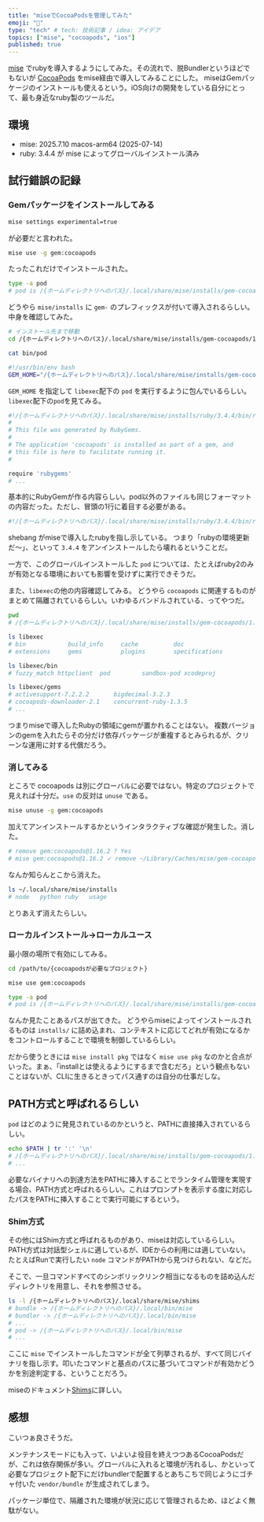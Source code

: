 ```yaml
---
title: "miseでCocoaPodsを管理してみた"
emoji: "🚀"
type: "tech" # tech: 技術記事 / idea: アイデア
topics: ["mise", "cocoapods", "ios"]
published: true
---
```


[mise](https://github.com/jdx/mise) でrubyを導入するようにしてみた。その流れで、脱Bundlerというほどでもないが [CocoaPods](https://cocoapods.org/) をmise経由で導入してみることにした。
miseはGemパッケージのインストールも使えるという。iOS向けの開発をしている自分にとって、最も身近なruby製のツールだ。

## 環境

- mise: 2025.7.10 macos-arm64 (2025-07-14)
- ruby: 3.4.4 が mise によってグローバルインストール済み

## 試行錯誤の記録

### Gemパッケージをインストールしてみる

```bash
mise settings experimental=true
```

が必要だと言われた。

```bash
mise use -g gem:cocoapods
```

たったこれだけでインストールされた。

```bash
type -a pod
# pod is /{ホームディレクトリへのパス}/.local/share/mise/installs/gem-cocoapods/1.16.2/bin/pod
```

どうやら `mise/installs` に `gem-` のプレフィックスが付いて導入されるらしい。中身を確認してみた。

```bash
# インストール先まで移動
cd /{ホームディレクトリへのパス}/.local/share/mise/installs/gem-cocoapods/1.16.2

cat bin/pod
```

```bash
#!/usr/bin/env bash
GEM_HOME="/{ホームディレクトリへのパス}/.local/share/mise/installs/gem-cocoapods/1.16.2/libexec" exec /{ホームディレクトリへのパス}/.local/share/mise/installs/gem-cocoapods/1.16.2/libexec/bin/pod "$@"
```
`GEM_HOME` を指定して `libexec`配下の `pod` を実行するように包んでいるらしい。`libexec`配下の`pod`を見てみる。

```bash
#!/{ホームディレクトリへのパス}/.local/share/mise/installs/ruby/3.4.4/bin/ruby
#
# This file was generated by RubyGems.
#
# The application 'cocoapods' is installed as part of a gem, and
# this file is here to facilitate running it.
#

require 'rubygems'
# ...
```

基本的にRubyGemが作る内容らしい。pod以外のファイルも同じフォーマットの内容だった。ただし、冒頭の1行に着目する必要がある。

```bash
#!/{ホームディレクトリへのパス}/.local/share/mise/installs/ruby/3.4.4/bin/ruby
```

shebang がmiseで導入したrubyを指し示している。
つまり「rubyの環境更新だ〜」、といって `3.4.4` をアンインストールしたら壊れるということだ。

一方で、このグローバルインストールした `pod` については、たとえばruby2のみが有効となる環境においても影響を受けずに実行できそうだ。

また、`libexec`の他の内容確認してみる。
どうやら `cocoapods` に関連するものがまとめて隔離されているらしい。いわゆるバンドルされている、ってやつだ。

```bash
pwd
# /{ホームディレクトリへのパス}/.local/share/mise/installs/gem-cocoapods/1.16.2

ls libexec
# bin            build_info     cache          doc
# extensions     gems           plugins        specifications

ls libexec/bin
# fuzzy_match httpclient  pod         sandbox-pod xcodeproj

ls libexec/gems
# activesupport-7.2.2.2       bigdecimal-3.2.3
# cocoapods-downloader-2.1    concurrent-ruby-1.3.5
# ...
```

つまりmiseで導入したRubyの領域にgemが置かれることはない。
複数バージョンのgemを入れたらその分だけ依存パッケージが重複するとみられるが、クリーンな運用に対する代償だろう。

### 消してみる

ところで cocoapods は別にグローバルに必要ではない。特定のプロジェクトで見えれば十分だ。`use` の反対は `unuse` である。

```bash
mise unuse -g gem:cocoapods
```

加えてアンインストールするかというインタラクティブな確認が発生した。消した。

```bash
# remove gem:cocoapods@1.16.2 ? Yes
# mise gem:cocoapods@1.16.2 ✓ remove ~/Library/Caches/mise/gem-cocoapods/1.16.2
```

なんか知らんとこから消えた。

```bash
ls ~/.local/share/mise/installs
# node   python ruby   usage
```

とりあえず消えたらしい。

### ローカルインストール→ローカルユース

最小限の場所で有効にしてみる。

```bash
cd /path/to/{cocoapodsが必要なプロジェクト}

mise use gem:cocoapods

type -a pod
# pod is /{ホームディレクトリへのパス}/.local/share/mise/installs/gem-cocoapods/1.16.2/bin/pod
```

なんか見たことあるパスが出てきた。
どうやらmiseによってインストールされるものは `installs/` に詰め込まれ、コンテキストに応じてどれが有効になるかをコントロールすることで環境を制御しているらしい。

だから使うときには `mise install pkg` ではなく `mise use pkg` なのかと合点がいった。まぁ、「installとは使えるようにするまで含むだろ」という観点もないことはないが、CLIに生きるときってパス通すのは自分の仕事だしな。

## PATH方式と呼ばれるらしい

`pod` はどのように発見されているのかというと、PATHに直接挿入されているらしい。

```bash
echo $PATH | tr ':' '\n'
# /{ホームディレクトリへのパス}/.local/share/mise/installs/gem-cocoapods/1.16.2/bin
# ...
```

必要なバイナリへの到達方法をPATHに挿入することでランタイム管理を実現する場合、PATH方式と呼ばれるらしい。これはプロンプトを表示する度に対応したパスをPATHに挿入することで実行可能にするという。

### Shim方式

その他にはShim方式と呼ばれるものがあり、miseは対応しているらしい。
PATH方式は対話型シェルに適しているが、IDEからの利用には適していない。たとえばRunで実行したい `node` コマンドがPATHから見つけられない、などだ。

そこで、一旦コマンドすべてのシンボリックリンク相当になるものを詰め込んだディレクトリを用意し、それを参照させる。

```bash
ls -l /{ホームディレクトリへのパス}/.local/share/mise/shims
# bundle -> /{ホームディレクトリへのパス}/.local/bin/mise
# bundler -> /{ホームディレクトリへのパス}/.local/bin/mise
# ...
# pod -> /{ホームディレクトリへのパス}/.local/bin/mise
# ...
```

ここに `mise` でインストールしたコマンドが全て列挙されるが、すべて同じバイナリを指し示す。叩いたコマンドと基点のパスに基づいてコマンドが有効かどうかを別途判定する、ということだろう。

miseのドキュメント[Shims](https://mise.jdx.dev/dev-tools/shims.html)に詳しい。

## 感想

こいつぁ良さそうだ。

メンテナンスモードにも入って、いよいよ役目を終えつつあるCocoaPodsだが、これは依存関係が多い。グローバルに入れると環境が汚れるし、かといって必要なプロジェクト配下にだけbundlerで配置するとあちこちで同じようにゴチャ付いた `vendor/bundle` が生成されてしまう。

パッケージ単位で、隔離された環境が状況に応じて管理されるため、ほどよく無駄がない。
